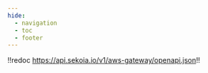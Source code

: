 ```yaml
---
hide:
  - navigation
  - toc
  - footer
---
```


!!redoc https://api.sekoia.io/v1/aws-gateway/openapi.json!!
